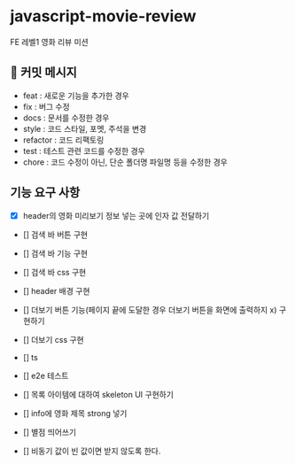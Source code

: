 # javascript-movie-review

FE 레벨1 영화 리뷰 미션

## 📝 커밋 메시지

- feat : 새로운 기능을 추가한 경우
- fix : 버그 수정
- docs : 문서를 수정한 경우
- style : 코드 스타일, 포멧, 주석을 변경
- refactor : 코드 리팩토링
- test : 테스트 관련 코드를 수정한 경우
- chore : 코드 수정이 아닌, 단순 폴더명 파일명 등을 수정한 경우

## 기능 요구 사항

- [x] header의 영화 미리보기 정보 넣는 곳에 인자 값 전달하기
- [] 검색 바 버튼 구현
- [] 검색 바 기능 구현
- [] 검색 바 css 구현

- [] header 배경 구현

- [] 더보기 버튼 기능(페이지 끝에 도달한 경우 더보기 버튼을 화면에 출력하지 x) 구현하기
- [] 더보기 css 구현

- [] ts
- [] e2e 테스트

- [] 목록 아이템에 대하여 skeleton UI 구현하기
- [] info에 영화 제목 strong 넣기
- [] 별점 띄어쓰기

- [] 비동기 값이 빈 값이면 받지 않도록 한다.
